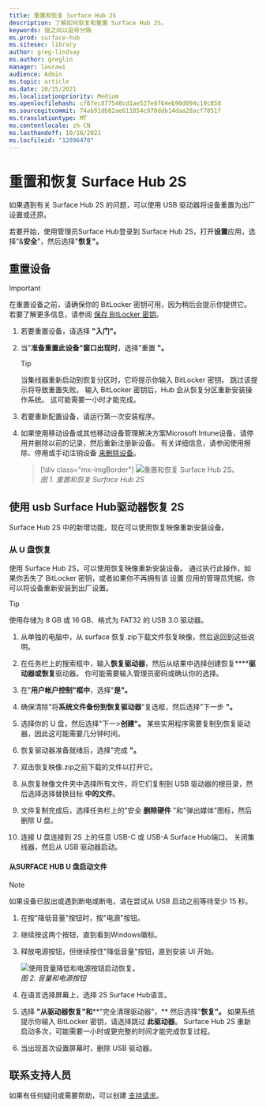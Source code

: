```yaml
---
title: 重置和恢复 Surface Hub 2S
description: 了解如何恢复和重置 Surface Hub 2S。
keywords: 值之间以逗号分隔
ms.prod: surface-hub
ms.sitesec: library
author: greg-lindsay
ms.author: greglin
manager: laurawi
audience: Admin
ms.topic: article
ms.date: 10/15/2021
ms.localizationpriority: Medium
ms.openlocfilehash: cf87ec877548cd1ae527e8f64eb90d094c19c858
ms.sourcegitcommit: 74ab91db82ae611854c070ddb14daa28acf7051f
ms.translationtype: MT
ms.contentlocale: zh-CN
ms.lasthandoff: 10/16/2021
ms.locfileid: "12096470"
---
```

# <a name="reset-and-recovery-for-surface-hub-2s"></a>重置和恢复 Surface Hub 2S

如果遇到有关 Surface Hub 2S 的问题，可以使用 USB 驱动器将设备重置为出厂设置或还原。

若要开始，使用管理员Surface Hub登录到 Surface Hub 2S，打开**设置**应用，选择"&**安全**"，然后选择"**恢复"。**

## <a name="reset-the-device"></a>重置设备

   > [!IMPORTANT]
   > 在重置设备之前，请确保你的 BitLocker 密钥可用，因为稍后会提示你提供它。 若要了解更多信息，请参阅 [保存 BitLocker 密钥](save-bitlocker-key-surface-hub.md)。

1. 若要重置设备，请选择 **"入门"。**

2. 当"**准备重置此设备"窗口出现时**，选择"重置 **"。**
  
   > [!TIP]
   > 当集线器重新启动到恢复分区时，它将提示你输入 BitLocker 密钥。 跳过该提示将导致重置失败。 输入 BitLocker 密钥后，Hub 会从恢复分区重新安装操作系统。 这可能需要一小时才能完成。
  
3. 若要重新配置设备，请运行第一次安装程序。

4. 如果使用移动设备或其他移动设备管理解决方案Microsoft Intune设备，请停用并删除以前的记录，然后重新注册新设备。 有关详细信息，请参阅使用擦除、停用或手动注销设备 [来删除设备](/intune/devices-wipe)。

   > [!div class="mx-imgBorder"]
   > ![*重置和恢复 Surface Hub 2S*。](images/sh2-reset.png)
   <br/>*图 1. 重置和恢复 Surface Hub 2S*

## <a name="recover-surface-hub-2s-by-using-a-usb-recovery-drive"></a>使用 usb Surface Hub驱动器恢复 2S

Surface Hub 2S 中的新增功能，现在可以使用恢复映像重新安装设备。

### <a name="recovery-from-a-usb-drive"></a>从 U 盘恢复

使用 Surface Hub 2S，可以使用恢复映像重新安装设备。 通过执行此操作，如果你丢失了 BitLocker 密钥，或者如果你不再拥有该 设置 应用的管理员凭据，你可以将设备重新安装到出厂设置。

>[!TIP]
>使用存储为 8 GB 或 16 GB、格式为 FAT32 的 USB 3.0 驱动器。

1. 从单独的电脑中，从 surface 恢复.zip下载文件恢复映像，[](https://support.microsoft.com/surfacerecoveryimage?devicetype=surfacehub2s)然后返回到这些说明。

2. 在任务栏上的搜索框中，输入**恢复驱动器**，然后从结果中选择创建恢复******驱动器或恢复**驱动器。 你可能需要输入管理员密码或确认你的选择。

3. 在"**用户帐户控制"框中**，选择"**是"。**

4. 确保清除"将**系统文件备份到恢复驱动器**"复选框，然后选择"下一步 **"。**

5. 选择你的 U 盘，然后选择"下一>**创建"。**  某些实用程序需要复制到恢复驱动器，因此这可能需要几分钟时间。

6. 恢复驱动器准备就绪后，选择"完成 **"。**

7. 双击恢复映像.zip之前下载的文件以打开它。

8. 从恢复映像文件夹中选择所有文件，将它们复制到 USB 驱动器的根目录，然后选择选择替换目标 **中的文件**。

9. 文件复制完成后，选择任务栏上的"安全 **删除硬件** "和"弹出媒体"图标，然后删除 U 盘。

10. 连接 U 盘连接到 2S 上的任意 USB-C 或 USB-A Surface Hub端口。 关闭集线器，然后从 USB 驱动器启动。

#### <a name="boot-surface-hub-from-usb-drive"></a>从SURFACE HUB U 盘启动文件

>[!NOTE]
>如果设备已拔出或遇到断电或断电，请在尝试从 USB 启动之前等待至少 15 秒。

1. 在按"降低音量"按钮时，按"电源"按钮。

2. 继续按这两个按钮，直到看到Windows徽标。

3. 释放电源按钮，但继续按住"降低音量"按钮，直到安装 UI 开始。

   ![*使用音量降低和电源按钮启动恢复*。](images/sh2-keypad.png)
   <br>*图 2. 音量和电源按钮*

4. 在语言选择屏幕上，选择 2S Surface Hub语言。

5. 选择 **"从驱动器恢复"和****"完全清理驱动器"，** 然后选择"**恢复"。** 如果系统提示你输入 BitLocker 密钥，请选择跳过 **此驱动器**。 Surface Hub 2S 重新启动多次，可能需要一小时或更完整的时间才能完成恢复过程。

6. 当出现首次设置屏幕时，删除 USB 驱动器。

## <a name="contact-support"></a>联系支持人员

如果有任何疑问或需要帮助，可以创建 [支持请求](https://support.microsoft.com/supportforbusiness/productselection)。

